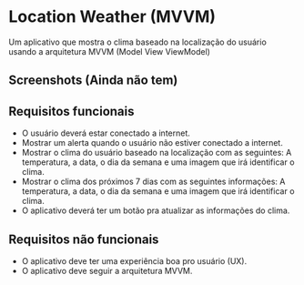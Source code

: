 # Location Weather (MVVM)
Um aplicativo que mostra o clima baseado na localização do usuário usando a arquitetura MVVM (Model View ViewModel)


## Screenshots (Ainda não tem)


## Requisitos funcionais
- O usuário deverá estar conectado a internet.
- Mostrar um alerta quando o usuário não estiver conectado a internet.
- Mostrar o clima do usuário baseado na localização com as seguintes: A temperatura, a data, o dia da semana e uma imagem que irá identificar o clima.
- Mostrar o clima dos próximos 7 dias com as seguintes informações: A temperatura, a data, o dia da semana e uma imagem que irá identificar o clima.
- O aplicativo deverá ter um botão pra atualizar as informações do clima.



## Requisitos não funcionais
- O aplicativo deve ter uma experiência boa pro usuário (UX).
- O aplicativo deve seguir a arquitetura MVVM.
